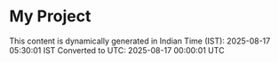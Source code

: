 # My Project

This content is dynamically generated in Indian Time (IST): 2025-08-17 05:30:01 IST
Converted to UTC: 2025-08-17 00:00:01 UTC
